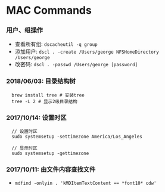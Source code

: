 # MAC Commands

### 用户、组操作
  - 查看所有组: `dscacheutil -q group`
  - 添加用户: `dscl . -create /Users/george NFSHomeDirectory /Users/george`
  - 改密码: `dscl . -passwd /Users/george [password]`

### 2018/06/03: 目录结构树
  ```shell
    brew install tree # 安装tree
    tree -L 2 # 显示2级目录结构
  ```

### 2017/10/14: 设置时区

```shell
  // 设置时区
  sudo systemsetup -settimezone America/Los_Angeles

  // 显示时区
  sudo systemsetup -gettimezone
```

### 2017/10/11: 由文件内容查找文件
 - `mdfind -onlyin . 'kMDItemTextContent == *font10* cdw'`